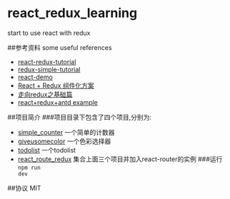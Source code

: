 # react_redux_learning

start to use react with redux<br/>

##参考资料 some useful references
* [react-redux-tutorial](https://github.com/lewis617/react-redux-tutorial)
* [redux-simple-tutorial](https://github.com/kenberkeley/redux-simple-tutorial)
* [react-demo](https://github.com/kenberkeley/react-demo)
* [React + Redux 组件化方案](http://imweb.io/topic/57c531bc6227a4f55a8872c2?hmsr=toutiao.io&utm_medium=toutiao.io&utm_source=toutiao.io)
* [走向redux之基础篇](https://www.kisnows.com/2016/04/26/step-to-redux-1/)
* [react+redux+antd example](https://github.com/leilihuang/React)


##项目简介
###项目目录下包含了四个项目,分别为:
* [simple_counter](https://github.com/dantegg/react_redux_learning/tree/master/simple_counter) 一个简单的计数器
* [giveusomecolor](https://github.com/dantegg/react_redux_learning/tree/master/giveusomecolor) 一个色彩选择器
* [todolist](https://github.com/dantegg/react_redux_learning/tree/master/todolist)  一个todolist
* [react_route_redux](https://github.com/dantegg/react_redux_learning/tree/master/react_route_redux) 集合上面三个项目并加入react-router的实例
###运行<br/>
  <code>npm run dev</code>


##协议
MIT